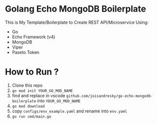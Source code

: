 # Golang Echo MongoDB Boilerplate

This is My Template/Boilerplate to Create REST API/Microservice Using:

 - Go
 - Echo Framework (v4)
 - MongoDB
 - Viper
 - Paseto Token

# How to Run ?

 1. Clone this repo
 2. `go mod init YOUR_GO_MOD_NAME`
 3. find and replace in vscode `github.com/joisandresky/go-echo-mongodb-boilerplate` into `YOUR_GO_MOD_NAME`
 2. `go mod download`
 3. copy `configs/env_example.yaml` and rename into `env.yaml`
 4. `go run cmd/main.go`